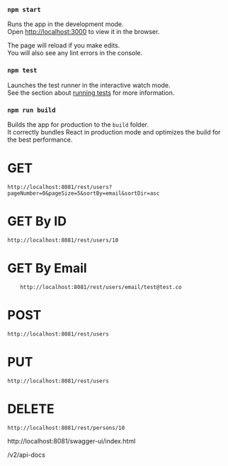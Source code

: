 ### `npm start`

Runs the app in the development mode.<br />
Open [http://localhost:3000](http://localhost:3000) to view it in the browser.

The page will reload if you make edits.<br />
You will also see any lint errors in the console.

### `npm test`

Launches the test runner in the interactive watch mode.<br />
See the section about [running tests](https://facebook.github.io/create-react-app/docs/running-tests) for more information.

### `npm run build`

Builds the app for production to the `build` folder.<br />
It correctly bundles React in production mode and optimizes the build for the best performance.

# GET
    http://localhost:8081/rest/users?pageNumber=0&pageSize=5&sortBy=email&sortDir=asc
    
# GET By ID
	http://localhost:8081/rest/users/10

# GET By Email
		http://localhost:8081/rest/users/email/test@test.co
	
# POST
	http://localhost:8081/rest/users

# PUT
	http://localhost:8081/rest/users

# DELETE
	http://localhost:8081/rest/persons/10
	
	
	
http://localhost:8081/swagger-ui/index.html

/v2/api-docs